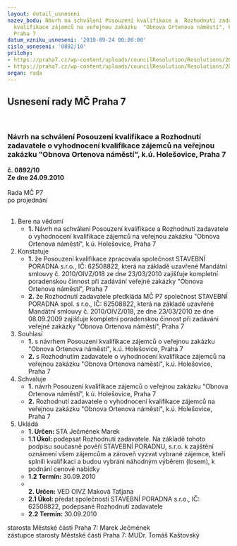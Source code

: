 ```yaml
---
layout: detail_usneseni
nazev_bodu: Návrh na schválení Posouzení kvalifikace a  Rozhodnutí zadavatele o vyhodnocení
  kvalifikace zájemců na veřejnou zakázku  "Obnova Ortenova náměstí", k.ú. Holešovice,
  Praha 7
datum_vzniku_usneseni: '2010-09-24 00:00:00'
cislo_usneseni: '0892/10'
prilohy:
- https://praha7.cz/wp-content/uploads/councilResolution/Resolutions/20020/52-10-posudek_zadost_p7_ortenovo.pdf
- https://praha7.cz/wp-content/uploads/councilResolution/Resolutions/20020/52-10-rozhzad_kvalif_p7_ortenovo.pdf
organ: rada
---
```

<div id="ucUsn_pList" class="usn">
	<span><h2>Usnesení rady MČ Praha 7 </h2>
<br></span><div class="standBody">
<span><h3>Návrh na schválení Posouzení kvalifikace a  Rozhodnutí zadavatele o vyhodnocení kvalifikace zájemců na veřejnou zakázku  "Obnova Ortenova náměstí", k.ú. Holešovice, Praha 7</h3></span><div class="center">
		<strong>č. 0892/10</strong><br>
	</div>
<div class="center">
		<strong>Ze dne 24.09.2010</strong><br><br>
	</div>Rada MČ P7<br> po projednání<br><br><ol>
<li>Bere na vědomí<ul><li>
<strong>1.</strong> Návrh na schválení Posouzení kvalifikace a  Rozhodnutí zadavatele o vyhodnocení kvalifikace zájemců na veřejnou zakázku  "Obnova Ortenova náměstí", k.ú. Holešovice, Praha 7</li></ul>
</li>
<li>Konstatuje<ul>
<li>
<strong>1.</strong> že Posouzení kvalifikace zpracovala společnost STAVEBNÍ PORADNA s.r.o., IČ: 62508822, která na základě uzavřené Mandátní smlouvy č. 2010/OIVZ/018  ze dne 23/03/2010 zajišťuje kompletní poradenskou činnost při zadávání veřejné zakázky "Obnova Ortenova náměstí", Praha 7</li>
<li>
<strong>2.</strong> že Rozhodnutí zadavatele předkládá MČ P7 společnost  STAVEBNÍ PORADNA spol. s r.o., IČ: 62508822, která na základě uzavřené Mandátní smlouvy č. 2010/OIVZ/018, ze dne 23/03/2010 ze dne 08.09.2009 zajišťuje kompletní poradenskou činnost při zadávání veřejné zakázky "Obnova Ortenova náměstí", Praha 7</li>
</ul>
</li>
<li>Souhlasí<ul>
<li>
<strong>1.</strong> s návrhem Posouzení kvalifikace zájemců o veřejnou zakázku "Obnova Ortenova náměstí", k.ú. Holešovice,  Praha 7</li>
<li>
<strong>2.</strong> s Rozhodnutím zadavatele o vyhodnocení kvalifikace zájemců na veřejnou zakázku "Obnova Ortenova náměstí", k.ú. Holešovice,  Praha 7   </li>
</ul>
</li>
<li>Schvaluje<ul>
<li>
<strong>1.</strong> návrh Posouzení kvalifikace zájemců o veřejnou zakázku "Obnova Ortenova náměstí", k.ú. Holešovice,  Praha 7</li>
<li>
<strong>2.</strong> Rozhodnutí zadavatele o vyhodnocení kvalifikace zájemců na veřejnou zakázku "Obnova Ortenova náměstí", k.ú. Holešovice,  Praha 7</li>
</ul>
</li>
<li>Ukládá<ul>
<li>
<strong>1. Určen: </strong>STA Ječmének Marek</li>
<li>
<strong>1.1 Úkol: </strong>podepsat Rozhodnutí zadavatele. Na základě tohoto podpisu současně pověří STAVEBNÍ PORADNU, s.r.o. k zajištění oznámení všem zájemcům a zároveň vyzvat vybrané zájemce, kteří splnili kvalifikaci a budou vybráni náhodným výběrem (losem), k podnání cenové nabídky</li>
<li>
<strong>1.2 Termín: </strong>30.09.2010</li>
<li>
<strong><br>2. Určen: </strong>VED OIVZ Maková Taťjana</li>
<li>
<strong>2.1 Úkol: </strong>předat společnosti STAVEBNÍ PORADNA s.r.o., IČ: 62508822, podepsané Rozhodnutí zadavatele </li>
<li>
<strong>2.2 Termín: </strong>30.09.2010</li>
</ul>
</li>
</ol>starosta Městské části Praha 7: Marek Ječmének<br>zástupce starosty Městské části Praha 7: MUDr. Tomáš Kaštovský 
</div>
</div>